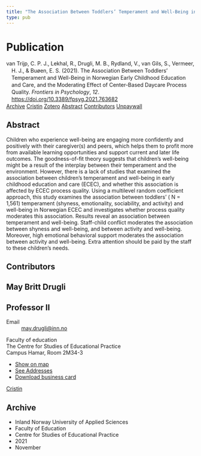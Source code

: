 ```yaml
---
title: "The Association Between Toddlers’ Temperament and Well-Being in Norwegian Early Childhood Education and Care, and the Moderating Effect of Center-Based Daycare Process Quality"
type: pub
---
```

<h1>Publication</h1>
<article id="csl-bib-container-CLDW2VCP" class="csl-bib-container">
  <div class="csl-bib-body" style="line-height: 1.35; padding-left: 1em; text-indent:-1em;">
  <div class="csl-entry">van Trijp, C. P. J., Lekhal, R., Drugli, M. B., Rydland, V., van Gils, S., Vermeer, H. J., &amp; Bu&#xF8;en, E. S. (2021). The Association Between Toddlers&#x2019; Temperament and Well-Being in Norwegian Early Childhood Education and Care, and the Moderating Effect of Center-Based Daycare Process Quality. <i>Frontiers in Psychology</i>, <i>12</i>. <a href="https://doi.org/10.3389/fpsyg.2021.763682">https://doi.org/10.3389/fpsyg.2021.763682</a></div>
</div>
  <div class="csl-bib-buttons">
    <a href="#taxonomy-article-CLDW2VCP" class="csl-bib-button">Archive</a>
    <a href="https://app.cristin.no/results/show.jsf?id=1954997" alt="Cristin URL" class="csl-bib-button">Cristin</a>
    <a href="http://zotero.org/groups/5022929/items/CLDW2VCP" alt="Zotero URL" class="csl-bib-button">Zotero</a>
    <a href="#abstract-article-CLDW2VCP" class="csl-bib-button">Abstract</a>
    <a href="#contributors-article-CLDW2VCP" class="csl-bib-button">Contributors</a>
    <a href="https://www.frontiersin.org/articles/10.3389/fpsyg.2021.763682/pdf" class="csl-bib-button">Unpaywall</a>
  </div>
  <div id="csl-bib-meta-container-CLDW2VCP"></div>
</article>
<div id="csl-bib-meta-CLDW2VCP" class="csl-bib-meta">
  <article id="abstract-article-CLDW2VCP" class="abstract-article">
    <h1>Abstract</h1>
    Children who experience well-being are engaging more confidently and positively with their caregiver(s) and peers, which helps them to profit more from available learning opportunities and support current and later life outcomes. The goodness-of-fit theory suggests that children’s well-being might be a result of the interplay between their temperament and the environment. However, there is a lack of studies that examined the association between children’s temperament and well-being in early childhood education and care (ECEC), and whether this association is affected by ECEC process quality. Using a multilevel random coefficient approach, this study examines the association between toddlers’ ( N = 1,561) temperament (shyness, emotionality, sociability, and activity) and well-being in Norwegian ECEC and investigates whether process quality moderates this association. Results reveal an association between temperament and well-being. Staff-child conflict moderates the association between shyness and well-being, and between activity and well-being. Moreover, high emotional behavioral support moderates the association between activity and well-being. Extra attention should be paid by the staff to these children’s needs.
  </article>
  <article id="contributors-article-CLDW2VCP" class="contributors-article">
    <h1>Contributors</h1>
    <div class="personas">
<div class="vrtx-hinn-person-card">
<div class="photo">
<i class="lar la-user-circle missing-person"></i>
</div>
<div class="info">
<hgroup><h1>May Britt Drugli</h1>
<h2>Professor II</h2>
</hgroup><dl>
<dt>Email</dt>
<dd>
<a href="mailto:may.drugli@inn.no">may.drugli@inn.no</a>
</dd>
</dl>
<p>
Faculty of education<br>
The Centre for Studies of Educational Practice<br>
Campus Hamar,
Room 2M34-3
</p>
<ul class="vrtx-hinn-links">
<li><a href="https://www.google.com/maps?q=60.79582,11.07304">Show on map</a></li>
<li><a href="https://www.inn.no/english/find-an-employee/may-drugli.html#vrtx-hinn-addresses">See Addresses</a></li>
<li><a href="https://www.inn.no/english/find-an-employee/may-drugli.html?vrtx=vcf">Download business card</a></li>
</ul>
</div>
</div>
<a href="https://app.cristin.no/persons/show.jsf?id=29493" alt="Cristin URL" class="personas-cristin">Cristin</a>
</div>
  </article>
  <article id="taxonomy-article-CLDW2VCP" class="taxonomy-article">
    <h1>Archive</h1>
    <ul>
      <li>Inland Norway University of Applied Sciences</li>
      <li>Faculty of Education</li>
      <li>Centre for Studies of Educational Practice</li>
      <li>2021</li>
      <li>November</li>
    </ul>
  </article>
</div>
